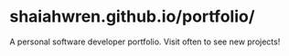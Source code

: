 # shaiahwren.github.io/portfolio/
A personal software developer portfolio. Visit often to see new projects!

